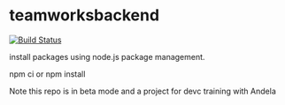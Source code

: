 # teamworksbackend

[![Build Status](https://travis-ci.org/Iamnonso/teamworksbackend.svg?branch=gh-pages)](https://travis-ci.org/Iamnonso/teamworksbackend)


install packages using node.js package management.

npm ci or npm install

Note this repo is in beta mode and a project for devc training with Andela
